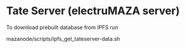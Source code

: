 # Tate Server (electruMAZA server) 

To download prebuilt database from IPFS run 

mazanode/scripts/ipfs_get_tateserver-data.sh


